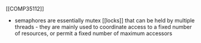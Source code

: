 [[COMP35112]]

- semaphores are essentially mutex [[locks]] that can be held by multiple threads - they are mainly used to coordinate access to a fixed number of resources, or permit a fixed number of maximum accessors